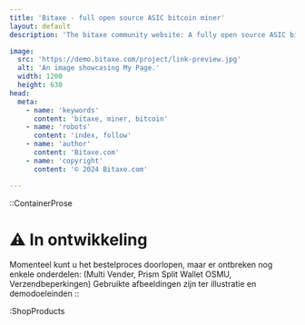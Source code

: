 ```yaml
---
title: 'Bitaxe - full open source ASIC bitcoin miner'
layout: default
description: 'The bitaxe community website: A fully open source ASIC bitcoin miner'

image:
  src: 'https://demo.bitaxe.com/project/link-preview.jpg'
  alt: 'An image showcasing My Page.'
  width: 1200
  height: 630
head:
  meta:
    - name: 'keywords'
      content: 'bitaxe, miner, bitcoin'
    - name: 'robots'
      content: 'index, follow'
    - name: 'author'
      content: 'Bitaxe.com'
    - name: 'copyright'
      content: '© 2024 Bitaxe.com'

---
```


::ContainerProse

# ⚠️ In ontwikkeling

Momenteel kunt u het bestelproces doorlopen, maar er ontbreken nog enkele onderdelen: (Multi Vender, Prism Split Wallet OSMU, Verzendbeperkingen)
Gebruikte afbeeldingen zijn ter illustratie en demodoeleinden
::

:ShopProducts

